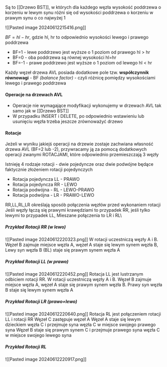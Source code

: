 Są to [[Drzewo BST]], w których dla każdego węzła wysokość poddrzewa o korzeniu w lewym synu różni się od wysokości poddrzewa o korzeniu w prawym synu o co najwyżej 1

![[Pasted image 20240612215416.png]]

$BF=hl-hr$, gdzie hl, hr to odpowiednio wysokości lewego i prawego poddrzewa
- BF=1 - lewe poddrzewo jest wyższe o 1 poziom od prawego hl > hr
- BF=0 - oba poddrzewa są równej wysokości hl=hr
- BF=-1 - prawe poddrzewo jest wyższe o 1 poziom od lewego hl < hr

Każdy węzeł drzewa AVL posiada dodatkowe pole tzw. **współczynnik równowagi** - BF *(balance factor)* - czyli różnicę pomiędzy wysokościami lewego i prawego poddrzewa

#### Operacje na drzewach AVL
- Operacje nie wymagające modyfikacji wykonujemy w drzewach AVL tak samo jak w [[Drzewo BST]]
- W przypadku INSERT i DELETE, po odpowiednio wstawieniu lub usunięciu węzła trzeba jeszcze zrównoważyć drzewo


#### Rotacje
Jeżeli w wyniku jakiejś operacji na drzewie zostaje zachwiana własność drzewa AVL (BF=2 lub -2), przywracamy ją za pomocą dodatkowych operacji zwanymi ROTACJAMI, które odpowiednio przemieszczają 3 węzły

Istnieję 4 rodzaje rotacji - dwie pojedyncze oraz dwie podwójne będące faktycznie złożeniem rotacji pojedynczych

- Rotacja pojedyncza LL - PRAWO
- Rotacja pojedyncza RR - LEWO
- Rotacja podwójna - RL - LEWO-PRAWO
- Rotacja podwójna - LR - PRAWO-LEWO

RR,LL,RL,LR określają sposób połączenia węzłów przed wykonaniem rotacji
Jeśli węzły łączą się prawymi krawędziami to przypadek RR, jeśli tylko lewymi to przypadek LL, Mieszane połączenia to LR i RL\

##### Przykład Rotacji RR (w lewo)
![[Pasted image 20240612220323.png]]
W rotacji uczestniczą węzły A i B. Węzeł B zajmuje miejsce węzła A, węzeł A staje się lewym synem węzła B, Lewy syn węzła B (BL) staje się prawym synem węzła A

##### Przykład Rotacji LL (w prawo)
![[Pasted image 20240612220452.png]]
Rotacja LL jest lustrzanym odbiciem rotacji RR. W rotacji uczestniczą węzły A i B. Węzeł B zajmuje miejsce węzła A, węzeł A staje się prawym synem węzła B. Prawy syn węzła B staje się lewym synem węzła A

##### Przykład Rotacji LR (prawo+lewo)
![[Pasted image 20240612220640.png]]
Rotacja RL jest połączeniem rotacji LL i rotacji RR
Węzeł C zastępuje węzeł A
Węzeł A staje się lewym dzieckiem węzła C i przejmuje syna węzła C w miejsce swojego prawego syna
Węzeł B staje się prawym synem C i przejmuje prawego syna węzła C w miejsce swojego lewego syna

##### Przykład Rotacji RL
![[Pasted image 20240612220917.png]]
